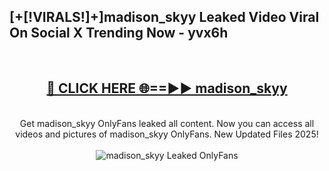 <h2>[+[!VIRALS!]+]madison_skyy Leaked Video Viral On Social X Trending Now - yvx6h</h2>
<br>
<div align="center">
<h2><a href="https://libra.edu.pl?madison_skyy" rel="nofollow">🔴 CLICK HERE 🌐==►► madison_skyy</a></h2>
<br>
Get madison_skyy OnlyFans leaked all content. Now you can access all videos and pictures of madison_skyy OnlyFans. New Updated Files 2025!
<br>
<br>
<a href="https://libra.edu.pl?madison_skyy" rel="nofollow" data-target="animated-image.originalLink"><img src="https://i.ibb.co.com/WyWwxjT/player-gif2.gif" alt="madison_skyy Leaked OnlyFans" style="max-width: 100%; display: inline-block;" data-target="animated-image.originalImage"></a>
</div>
<br>